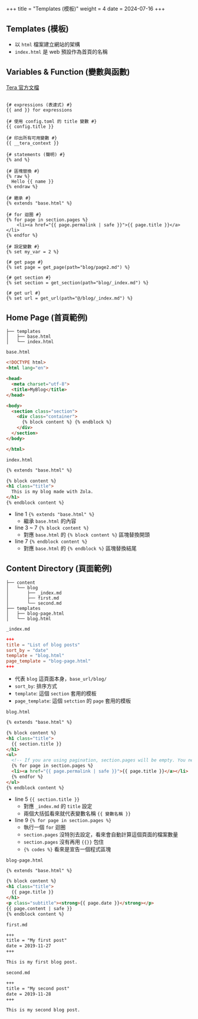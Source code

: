 +++
title = "Templates (模板)"
weight = 4
date = 2024-07-16
+++

## Templates (模板)

- 以 `html` 檔案建立網站的架構
- `index.html` 是 web 預設作為首頁的名稱

## Variables & Function (變數與函數)

[Tera 官方文檔](https://keats.github.io/tera/docs/#built-in-functions)

```jinja2

{# expressions (表達式) #}
{{ and }} for expressions

{# 使用 config.toml 的 title 變數 #}
{{ config.title }}

{# 印出所有可用變數 #}
{{ __tera_context }}

{# statements (聲明) #}
{% and %} 

{# 區塊替換 #}
{% raw %}
  Hello {{ name }}
{% endraw %}

{# 繼承 #}
{% extends "base.html" %}

{# for 迴圈 #}
{% for page in section.pages %}
    <li><a href="{{ page.permalink | safe }}">{{ page.title }}</a></li>
{% endfor %}

{# 設定變數 #}
{% set my_var = 2 %}

{# get page #}
{% set page = get_page(path="blog/page2.md") %}

{# get section #}
{% set section = get_section(path="blog/_index.md") %}

{# get url #}
{% set url = get_url(path="@/blog/_index.md") %}
```

## Home Page (首頁範例)

```
├── templates
│   ├── base.html
│   └── index.html
```

`base.html`

```html
<!DOCTYPE html>
<html lang="en">

<head>
  <meta charset="utf-8">
  <title>MyBlog</title>
</head>

<body>
  <section class="section">
    <div class="container">
      {% block content %} {% endblock %}
    </div>
  </section>
</body>

</html>
```

`index.html`

```html
{% extends "base.html" %}

{% block content %}
<h1 class="title">
  This is my blog made with Zola.
</h1>
{% endblock content %}
```

- line 1 `{% extends "base.html" %}`
    - 繼承 `base.html` 的內容
- line 3 ~ 7 `{% block content %}`
    - 對應 `base.html` 的 `{% block content %}` 區塊替換開頭
- line 7 `{% endblock content %}`
    - 對應 `base.html` 的 `{% endblock %}` 區塊替換結尾

## Content Directory (頁面範例)

```
├── content
│   └── blog
│       ├── _index.md
│       ├── first.md
│       └── second.md
├── templates
│   ├── blog-page.html
│   └── blog.html
```

`_index.md`

```toml
+++
title = "List of blog posts"
sort_by = "date"
template = "blog.html"
page_template = "blog-page.html"
+++
```

- 代表 `blog` 這頁面本身，`base_url/blog/`
- `sort_by`: 排序方式
- `template`: 這個 `section` 套用的模板
- `page_template`: 這個 `setction` 的 `page` 套用的模板

`blog.html`

```html
{% extends "base.html" %}

{% block content %}
<h1 class="title">
  {{ section.title }}
</h1>
<ul>
  <!-- If you are using pagination, section.pages will be empty. You need to use the paginator object -->  
  {% for page in section.pages %}
  <li><a href="{{ page.permalink | safe }}">{{ page.title }}</a></li>
  {% endfor %}
</ul>
{% endblock content %}
```

- line 5 `{{ section.title }}`
    - 對應 `_index.md` 的 `title` 設定
    - 兩個大括弧看來就代表變數名稱 `{{ 變數名稱 }}`
- line 9 `{% for page in section.pages %}`
    - 執行一個 `for` 迴圈
    - `section.pages` 沒特別去設定，看來會自動計算這個頁面的檔案數量
    - `section.pages` 沒有再用 `{{}}` 包住
    - `{% codes %}` 看來是宣告一個程式區塊

`blog-page.html`

```html
{% extends "base.html" %}

{% block content %}
<h1 class="title">
  {{ page.title }}
</h1>
<p class="subtitle"><strong>{{ page.date }}</strong></p>
{{ page.content | safe }}
{% endblock content %}
```

`first.md`

```html
+++
title = "My first post"
date = 2019-11-27
+++

This is my first blog post.
```

`second.md`

```html
+++
title = "My second post"
date = 2019-11-28
+++

This is my second blog post.
```
